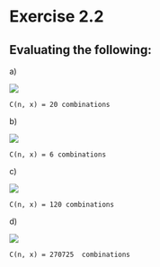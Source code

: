 Exercise 2.2
=======

Evaluating the following:
-----------

a) 

<img src="https://latex.codecogs.com/svg.latex?\left(\begin{array}{c}
   6\\
   3
   \end{array}
  \right)" />
```
C(n, x) = 20 combinations
```

b) 

<img src="https://latex.codecogs.com/svg.latex?\left(\begin{array}{c}
   4\\
   2
   \end{array}
  \right)" />
```
C(n, x) = 6 combinations
```

c) 

<img src="https://latex.codecogs.com/svg.latex?\left(\begin{array}{c}
   10\\
   3
   \end{array}
  \right)" />
```
C(n, x) = 120 combinations
```

d) 

<img src="https://latex.codecogs.com/svg.latex?\left(\begin{array}{c}
   52\\
   4
   \end{array}
  \right)" />
```
C(n, x) = 270725  combinations
```

